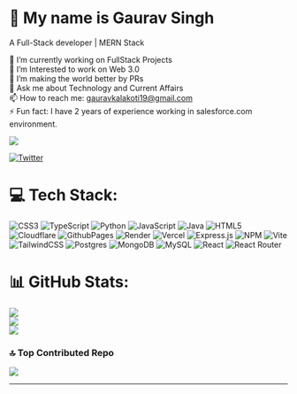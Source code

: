 # 👋 My name is Gaurav Singh

A Full-Stack developer | MERN Stack

🔭 I’m currently working on FullStack Projects<br>🌱 I’m Interested to work on Web 3.0<br>👯 I’m making the world better by PRs<br>💬 Ask me about Technology and Current Affairs<br>📫 How to reach me: gauravkalakoti19@gmail.com<br>⚡ Fun fact: I have 2 years of experience working in salesforce.com environment.

[![](https://visitcount.itsvg.in/api?id=GauravSinghdev&icon=0&color=12)](https://visitcount.itsvg.in)

[![Twitter](https://img.shields.io/badge/X-black.svg?logo=X&logoColor=white)](https://x.com/@codewithkara) 

# 💻 Tech Stack:
![CSS3](https://img.shields.io/badge/css3-%231572B6.svg?style=flat-square&logo=css3&logoColor=white) ![TypeScript](https://img.shields.io/badge/typescript-%23007ACC.svg?style=flat-square&logo=typescript&logoColor=white) ![Python](https://img.shields.io/badge/python-3670A0?style=flat-square&logo=python&logoColor=ffdd54) ![JavaScript](https://img.shields.io/badge/javascript-%23323330.svg?style=flat-square&logo=javascript&logoColor=%23F7DF1E) ![Java](https://img.shields.io/badge/java-%23ED8B00.svg?style=flat-square&logo=openjdk&logoColor=white) ![HTML5](https://img.shields.io/badge/html5-%23E34F26.svg?style=flat-square&logo=html5&logoColor=white) ![Cloudflare](https://img.shields.io/badge/Cloudflare-F38020?style=flat-square&logo=Cloudflare&logoColor=white) ![GithubPages](https://img.shields.io/badge/github%20pages-121013?style=flat-square&logo=github&logoColor=white) ![Render](https://img.shields.io/badge/Render-%46E3B7.svg?style=flat-square&logo=render&logoColor=white) ![Vercel](https://img.shields.io/badge/vercel-%23000000.svg?style=flat-square&logo=vercel&logoColor=white) ![Express.js](https://img.shields.io/badge/express.js-%23404d59.svg?style=flat-square&logo=express&logoColor=%2361DAFB) ![NPM](https://img.shields.io/badge/NPM-%23CB3837.svg?style=flat-square&logo=npm&logoColor=white) ![Vite](https://img.shields.io/badge/vite-%23646CFF.svg?style=flat-square&logo=vite&logoColor=white) ![TailwindCSS](https://img.shields.io/badge/tailwindcss-%2338B2AC.svg?style=flat-square&logo=tailwind-css&logoColor=white) ![Postgres](https://img.shields.io/badge/postgres-%23316192.svg?style=flat-square&logo=postgresql&logoColor=white) ![MongoDB](https://img.shields.io/badge/MongoDB-%234ea94b.svg?style=flat-square&logo=mongodb&logoColor=white) ![MySQL](https://img.shields.io/badge/mysql-%2300000f.svg?style=flat-square&logo=mysql&logoColor=white) ![React](https://img.shields.io/badge/react-%2320232a.svg?style=flat-square&logo=react&logoColor=%2361DAFB) ![React Router](https://img.shields.io/badge/React_Router-CA4245?style=flat-square&logo=react-router&logoColor=white)
# 📊 GitHub Stats:
![](https://github-readme-stats.vercel.app/api?username=GauravSinghdev&theme=dark&hide_border=false&include_all_commits=false&count_private=true)<br/>
![](https://github-readme-streak-stats.herokuapp.com/?user=GauravSinghdev&theme=dark&hide_border=false)<br/>
![](https://github-readme-stats.vercel.app/api/top-langs/?username=GauravSinghdev&theme=dark&hide_border=false&include_all_commits=false&count_private=true&layout=compact)

### 🔝 Top Contributed Repo
![](https://github-contributor-stats.vercel.app/api?username=GauravSinghdev&limit=5&theme=dark&combine_all_yearly_contributions=true)

---


<!-- Proudly created with GPRM ( https://gprm.itsvg.in ) -->
